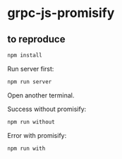 # grpc-js-promisify

## to reproduce

```sh
npm install
```

Run server first:

```sh
npm run server
```

Open another terminal.

Success without promisify:

```sh
npm run without
```

Error with promisify:

```sh
npm run with
```
